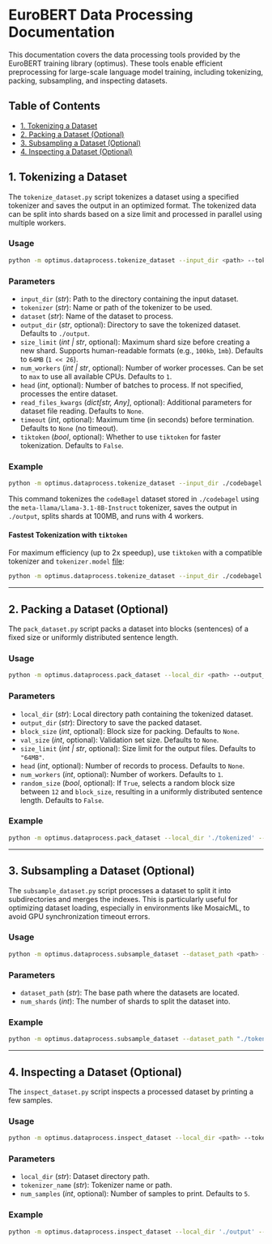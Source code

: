 # EuroBERT Data Processing Documentation

This documentation covers the data processing tools provided by the EuroBERT training library (optimus). These tools enable efficient preprocessing for large-scale language model training, including tokenizing, packing, subsampling, and inspecting datasets.

## Table of Contents

- [1. Tokenizing a Dataset](#1-tokenizing-a-dataset)
- [2. Packing a Dataset (Optional)](#2-packing-a-dataset-optional)
- [3. Subsampling a Dataset (Optional)](#3-subsampling-a-dataset-optional)
- [4. Inspecting a Dataset (Optional)](#4-inspecting-a-dataset-optional)

## 1. Tokenizing a Dataset

The `tokenize_dataset.py` script tokenizes a dataset using a specified tokenizer and saves the output in an optimized format. The tokenized data can be split into shards based on a size limit and processed in parallel using multiple workers.

### Usage

```bash
python -m optimus.dataprocess.tokenize_dataset --input_dir <path> --tokenizer <path_or_name> --dataset <name> [--output_dir <path>] [--size_limit <value>] [--num_workers <num>] [--head <num>] [--read_files_kwargs <json>] [--timeout <seconds>] [--tiktoken]
```

### Parameters

* `input_dir` (*str*): Path to the directory containing the input dataset.
* `tokenizer` (*str*): Name or path of the tokenizer to be used.
* `dataset` (*str*): Name of the dataset to process.
* `output_dir` (*str*, optional): Directory to save the tokenized dataset. Defaults to `./output`.
* `size_limit` (*int | str*, optional): Maximum shard size before creating a new shard. Supports human-readable formats (e.g., `100kb`, `1mb`). Defaults to `64MB` (`1 << 26`).
* `num_workers` (*int | str*, optional): Number of worker processes. Can be set to `max` to use all available CPUs. Defaults to `1`.
* `head` (*int*, optional): Number of batches to process. If not specified, processes the entire dataset.
* `read_files_kwargs` (*dict[str, Any]*, optional): Additional parameters for dataset file reading. Defaults to `None`.
* `timeout` (*int*, optional): Maximum time (in seconds) before termination. Defaults to `None` (no timeout).
* `tiktoken` (*bool*, optional): Whether to use `tiktoken` for faster tokenization. Defaults to `False`.

### Example

```bash
python -m optimus.dataprocess.tokenize_dataset --input_dir ./codebagel --tokenizer "meta-llama/Llama-3.1-8B-Instruct" --dataset codeBagel --output_dir ./output --size_limit 100mb --num_workers 4
```

This command tokenizes the `codeBagel` dataset stored in `./codebagel` using the `meta-llama/Llama-3.1-8B-Instruct` tokenizer, saves the output in `./output`, splits shards at 100MB, and runs with 4 workers.

#### Fastest Tokenization with `tiktoken`

For maximum efficiency (up to 2x speedup), use `tiktoken` with a compatible tokenizer and `tokenizer.model` [file](https://huggingface.co/meta-llama/Meta-Llama-3-8B-Instruct/blob/main/original/tokenizer.model):

```bash
python -m optimus.dataprocess.tokenize_dataset --input_dir ./codebagel --tokenizer ./llama_tokenizer.model --dataset codeBagel --output_dir ./tokenized --size_limit 100mb --num_workers 4 --tiktoken
```

---

## 2. Packing a Dataset (Optional)

The `pack_dataset.py` script packs a dataset into blocks (sentences) of a fixed size or uniformly distributed sentence length.

### Usage

```bash
python -m optimus.dataprocess.pack_dataset --local_dir <path> --output_dir <path> [--block_size <int>] [--val_size <int>] [--size_limit <int|str>] [--head <int>] [--num_workers <int>] [--random_size]
```

### Parameters

* `local_dir` (*str*): Local directory path containing the tokenized dataset.
* `output_dir` (*str*): Directory to save the packed dataset.
* `block_size` (*int*, optional): Block size for packing. Defaults to `None`.
* `val_size` (*int*, optional): Validation set size. Defaults to `None`.
* `size_limit` (*int | str*, optional): Size limit for the output files. Defaults to `"64MB"`.
* `head` (*int*, optional): Number of records to process. Defaults to `None`.
* `num_workers` (*int*, optional): Number of workers. Defaults to `1`.
* `random_size` (*bool*, optional): If `True`, selects a random block size between `12` and `block_size`, resulting in a uniformly distributed sentence length. Defaults to `False`.

### Example

```bash
python -m optimus.dataprocess.pack_dataset --local_dir './tokenized' --output_dir './output_pack' --block_size 2048 --random_size
```

---

## 3. Subsampling a Dataset (Optional)

The `subsample_dataset.py` script processes a dataset to split it into subdirectories and merges the indexes. This is particularly useful for optimizing dataset loading, especially in environments like MosaicML, to avoid GPU synchronization timeout errors.

### Usage

```bash
python -m optimus.dataprocess.subsample_dataset --dataset_path <path> --num_shards <int>
```

### Parameters

* `dataset_path` (*str*): The base path where the datasets are located.
* `num_shards` (*int*): The number of shards to split the dataset into.

### Example

```bash
python -m optimus.dataprocess.subsample_dataset --dataset_path "./tokenized" --num_shards 2
```

---

## 4. Inspecting a Dataset (Optional)

The `inspect_dataset.py` script inspects a processed dataset by printing a few samples.

### Usage

```bash
python -m optimus.dataprocess.inspect_dataset --local_dir <path> --tokenizer <path_or_name> [--num_samples <int>]
```

### Parameters

* `local_dir` (*str*): Dataset directory path.
* `tokenizer_name` (*str*): Tokenizer name or path.
* `num_samples` (*int*, optional): Number of samples to print. Defaults to `5`.

### Example

```bash
python -m optimus.dataprocess.inspect_dataset --local_dir './output' --tokenizer "meta-llama/Llama-3.1-8B-Instruct" --num_samples 5
```